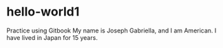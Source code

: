 # hello-world1
Practice using Gitbook
My name is Joseph Gabriella, and I am American. I have lived in Japan for 15 years.
